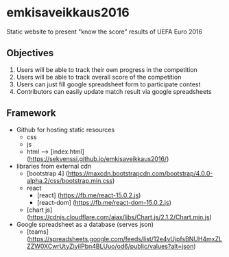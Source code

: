# emkisaveikkaus2016
Static website to present "know the score" results of UEFA Euro 2016

## Objectives
1. Users will be able to track their own progress in the competition
2. Users will be able to track overall score of the competition
3. Users can just fill google spreadsheet form to participate contest
4. Contributors can easily update match result via google spreadsheets

## Framework
- Github for hosting static resources
  - css
  - js
  - html --> [index.html] (https://sekvenssi.github.io/emkisaveikkaus2016/)
- libraries from external cdn
  - [bootstrap 4] (https://maxcdn.bootstrapcdn.com/bootstrap/4.0.0-alpha.2/css/bootstrap.min.css)
  - react
    - [react] (https://fb.me/react-15.0.2.js)
    - [react-dom] (https://fb.me/react-dom-15.0.2.js)
  - [chart js] (https://cdnjs.cloudflare.com/ajax/libs/Chart.js/2.1.2/Chart.min.js)
- Google spreadsheet as a database (serves json)
  - [teams] (https://spreadsheets.google.com/feeds/list/12e4vUjpfsBNUH4mxZLZZW0XCwrUtyZiyiIPbn4BLUuo/od6/public/values?alt=json)
